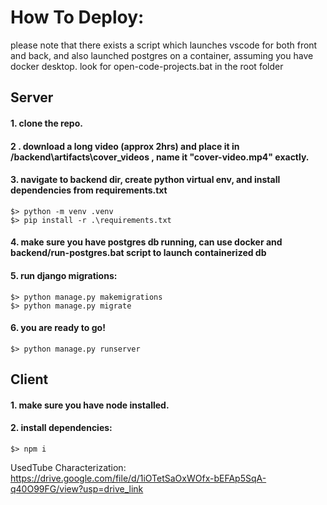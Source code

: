 # How To Deploy:

please note that there exists a script which launches vscode for both front and back, and also launched postgres on a container, assuming you have docker desktop.
look for open-code-projects.bat in the root folder

## Server

#### 1. clone the repo.

#### 2 . download a long video (approx 2hrs) and place it in /backend\artifacts\cover_videos , name it "cover-video.mp4" exactly.

#### 3. navigate to backend dir, create python virtual env, and install dependencies from requirements.txt
```
$> python -m venv .venv
$> pip install -r .\requirements.txt
```

#### 4. make sure you have postgres db running, can use docker and backend/run-postgres.bat script to launch containerized db


#### 5. run django migrations:
```
$> python manage.py makemigrations
$> python manage.py migrate
```

#### 6. you are ready to go!
```
$> python manage.py runserver
```
## Client

#### 1. make sure you have node installed.

#### 2. install dependencies:
```
$> npm i
```

UsedTube
Characterization:
https://drive.google.com/file/d/1iOTetSaOxWOfx-bEFAp5SqA-q40O99FG/view?usp=drive_link

